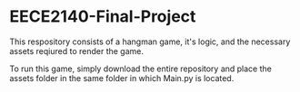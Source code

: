 ﻿# EECE2140-Final-Project
This respository consists of a hangman game, it's logic, and the necessary assets reqiured to render the game. 

To run this game, simply download the entire repository and place the assets folder in the same folder in which Main.py is located.

